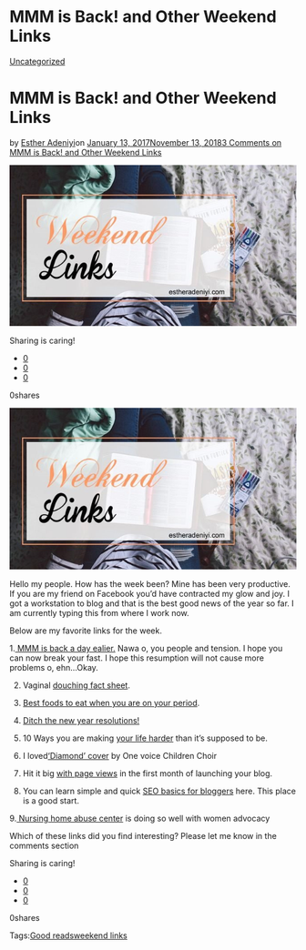 # MMM is Back! and Other Weekend Links

[Uncategorized](https://estheradeniyi.com/category/uncategorized/)
# MMM is Back! and Other Weekend Links

by [Esther Adeniyi](https://estheradeniyi.com/author/esther-adeniyi/)on [January 13, 2017November 13, 2018](https://estheradeniyi.com/mmm-is-back-and-other-weekend-links/)[3 Comments on MMM is Back! and Other Weekend Links](https://estheradeniyi.com/mmm-is-back-and-other-weekend-links/#comments)

![](images\IMG-20160520-WA0003-4.jpg)

Sharing is caring!

- [0](https://www.facebook.com/sharer/sharer.php?u=https%3A%2F%2Festheradeniyi.com%2Fmmm-is-back-and-other-weekend-links%2F&amp;t=MMM%20is%20Back%21%20and%20Other%20Weekend%20Links)
- [0](https://twitter.com/intent/tweet?text=MMM%20is%20Back%21%20and%20Other%20Weekend%20Links&amp;url=https%3A%2F%2Festheradeniyi.com%2Fmmm-is-back-and-other-weekend-links%2F)
- [0](#)

0shares

[![](images\IMG-20160520-WA0003-4.jpg)](images\IMG-20160520-WA0003-4.jpg)

Hello my people. How has the week been? Mine has been very productive. If you are my friend on Facebook you&#x2019;d have contracted my glow and joy. I got a workstation to blog and that is the best good news of the year so far. I am currently typing this from where I work now.

Below are my favorite links for the week.

1.[ MMM is back a day ealier.](https://www.naij.com/1082416-finally-mmm-a-day-earlier.html) Nawa o, you people and tension. I hope you can now break your fast. I hope this resumption will not cause more problems o, ehn&#x2026;Okay.

2. Vaginal [douching fact sheet](https://www.womenshealth.gov/publications/our-publications/fact-sheet/douching.html).

3. [Best foods to eat when you are on your period](http://www.shape.com/lifestyle/mind-and-body/best-foods-eat-when-youre-your-period).

4. [Ditch the new year resolutions!](http://www.mydomaine.com/healthy-habits-to-try)

5. 10 Ways you are making [your life harder](http://thoughtcatalog.com/tim-hoch/2014/06/10-ways-youre-making-your-life-harder-than-it-has-to-be/) than it&#x2019;s supposed to be.

6. I loved[&#x2018;Diamond&#x2019; cover](https://www.youtube.com/watch?v=fIeKy8mD-1k) by One voice Children Choir

7. Hit it big [with page views](http://www.lifehack.org/articles/communication/beginners-guide-start-a-blog-get-100000-page-views-and-make-over-100-your-first-month.html) in the first month of launching your blog.

8. You can learn simple and quick [SEO basics for bloggers](http://www.thewonderforest.com/2013/06/seo-basics-for-bloggers-10-tips-for.html)&#xA0;here. This place is a good start.

9.[ Nursing home abuse center](https://www.nursinghomeabusecenter.com/women/) is doing so well with women advocacy

Which of these links did you find interesting? Please let me know in the comments section

Sharing is caring!

- [0](https://www.facebook.com/sharer/sharer.php?u=https%3A%2F%2Festheradeniyi.com%2Fmmm-is-back-and-other-weekend-links%2F&amp;t=MMM%20is%20Back%21%20and%20Other%20Weekend%20Links)
- [0](https://twitter.com/intent/tweet?text=MMM%20is%20Back%21%20and%20Other%20Weekend%20Links&amp;url=https%3A%2F%2Festheradeniyi.com%2Fmmm-is-back-and-other-weekend-links%2F)
- [0](#)

0shares

Tags:[Good reads](https://estheradeniyi.com/tag/good-reads/)[weekend links](https://estheradeniyi.com/tag/weekend-links/)